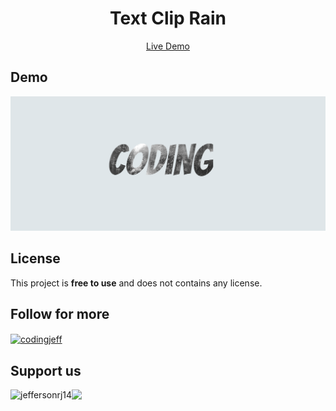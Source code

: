 <div align="center">

# Text Clip Rain

<a href="https://codingjeff14.github.io/text-clip-rain">Live Demo</a>

</div>

## Demo

![Text Clip Demo](screenshot.png)

## License

<p>
    This project is <strong>free to use</strong> and does not contains any license.
</p>

## Follow for more

<a href="https://instagram.com/codingjeff">
    <img align="center" src="https://github.com/codingjefferson/images/blob/main/instagram.svg" alt="codingjeff" height="30" width="40" />
</a>

## Support us

<a href="https://ko-fi.com/codingjeff">
    <img src="https://img.shields.io/badge/Ko--fi-F16061?style=flat&logo=ko-fi&logoColor=white" height="26" />
</a>
<a href="https://buymeacoffee.com/codingjeff">
    <img align="left" src="https://img.shields.io/badge/Buy_Me_A_Coffee-FFDD00?style=flat&logo=buy-me-a-coffee&logoColor=black" height="36" alt="jeffersonrj14" />
</a>
